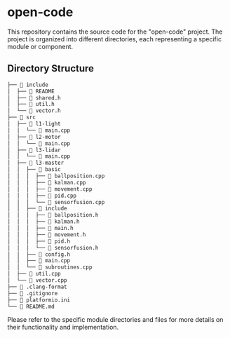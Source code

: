 # open-code

This repository contains the source code for the "open-code" project. The project is organized into different directories, each representing a specific module or component.

## Directory Structure

``` bash
├──  include
│  ├── 󰂺 README
│  ├──  shared.h
│  ├──  util.h
│  └──  vector.h
├──  src
│  ├──  l1-light
│  │  └──  main.cpp
│  ├──  l2-motor
│  │  └──  main.cpp
│  ├──  l3-lidar
│  │  └──  main.cpp
│  ├──  l3-master
│  │  ├──  basic
│  │  │  ├──  ballposition.cpp
│  │  │  ├──  kalman.cpp
│  │  │  ├──  movement.cpp
│  │  │  ├──  pid.cpp
│  │  │  └──  sensorfusion.cpp
│  │  ├──  include
│  │  │  ├──  ballposition.h
│  │  │  ├──  kalman.h
│  │  │  ├──  main.h
│  │  │  ├──  movement.h
│  │  │  ├──  pid.h
│  │  │  └──  sensorfusion.h
│  │  ├──  config.h
│  │  ├──  main.cpp
│  │  └──  subroutines.cpp
│  ├──  util.cpp
│  └──  vector.cpp
├──  .clang-format
├──  .gitignore
├──  platformio.ini
└──  README.md
```

Please refer to the specific module directories and files for more details on their functionality and implementation.
